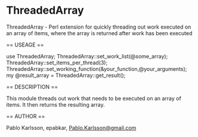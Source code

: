 ThreadedArray
=============

ThreadedArray - Perl extension for quickly threading out work executed
on an array of items, where the array is returned after work has been executed

== USEAGE ==

  use ThreadedArray;
  ThreadedArray::set_work_list(@some_array);
  ThreadedArray::set_items_per_thread(3);
  ThreadedArray::set_working_function(\&your_function,@your_arguments);
  my @result_array = ThreadedArray::get_result();

== DESCRIPTION ==

  This module threads out work that needs to be executed on an array of items.
  It then returns the resulting array.

== AUTHOR ==

  Pablo Karlsson, epabkar, Pablo.Karlsson@gmail.com
